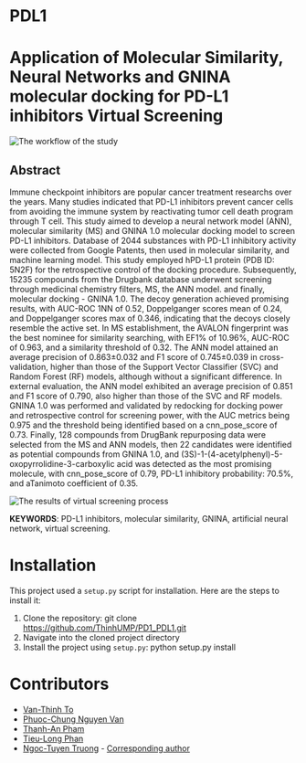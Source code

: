 # PDL1

# **Application of Molecular Similarity, Neural Networks and GNINA molecular docking for PD-L1 inhibitors Virtual Screening**

![The workflow of the study](https://github.com/ThinhUMP/PD1_PDL1/blob/main/Image/Result/Artboard%201.png)

## **Abstract**
Immune checkpoint inhibitors are popular cancer treatment researchs over the years. Many studies indicated that PD-L1 inhibitors prevent cancer cells from avoiding the immune system by reactivating tumor cell death program through T cell. This study aimed to develop a neural network model (ANN), molecular similarity (MS) and GNINA 1.0 molecular docking model to screen PD-L1 inhibitors. Database of 2044 substances with PD-L1 inhibitory activity were collected from Google Patents, then used in molecular similarity, and machine learning model. This study employed hPD-L1 protein (PDB ID: 5N2F) for the retrospective control of the docking procedure. Subsequently, 15235 compounds from the Drugbank database underwent screening through medicinal chemistry filters, MS, the ANN model. and finally, molecular docking - GNINA 1.0. The decoy generation achieved promising results, with AUC-ROC 1NN of 0.52, Doppelganger scores mean of 0.24, and Doppelganger scores max of 0.346, indicating that the decoys closely resemble the active set. In MS establishment, the AVALON fingerprint was the best nominee for similarity searching, with EF1% of 10.96%, AUC-ROC of 0.963, and a similarity threshold of 0.32. The ANN model attained an average precision of 0.863±0.032 and F1 score of 0.745±0.039 in cross-validation, higher than those of the Support Vector Classifier (SVC) and Random Forest (RF) models, although without a significant difference. In external evaluation, the ANN model exhibited an average precision of 0.851 and F1 score of 0.790, also higher than those of the SVC and RF models. GNINA 1.0 was performed and validated by redocking for docking power and retrospective control for screening power, with the AUC metrics being 0.975 and the threshold being identified based on a cnn_pose_score of 0.73. Finally, 128 compounds from DrugBank repurposing data were selected from the MS and ANN models, then 22 candidates were identified as potential compounds from GNINA 1.0, and (3S)-1-(4-acetylphenyl)-5-oxopyrrolidine-3-carboxylic acid was detected as the most promising molecule, with cnn_pose_score of 0.79, PD-L1 inhibitory probability: 70.5%, and aTanimoto coefficient of 0.35.

![The results of virtual screening process](https://github.com/ThinhUMP/PD1_PDL1/blob/main/Image/Result/Virtual%20screening%20results.png)

**KEYWORDS**: PD-L1 inhibitors, molecular similarity, GNINA, artificial neural network, virtual screening.

# Installation

This project used a `setup.py` script for installation. Here are the steps to install it:

1. Clone the repository: git clone https://github.com/ThinhUMP/PD1_PDL1.git
2. Navigate into the cloned project directory
3. Install the project using `setup.py`: python setup.py install

# Contributors
- [Van-Thinh To](https://thinhump.github.io/)
- [Phuoc-Chung Nguyen Van](https://www.facebook.com/chung.nguyenvanphuoc.9)
- [Thanh-An Pham](https://thanh-an-pham.github.io/)
- [Tieu-Long Phan](https://tieulongphan.github.io/)
- [Ngoc-Tuyen Truong](https://scholar.google.com/citations?hl=vi&user=qx3eMsIAAAAJ) - [Corresponding author](mailto:truongtuyen@ump.edu.vn)
